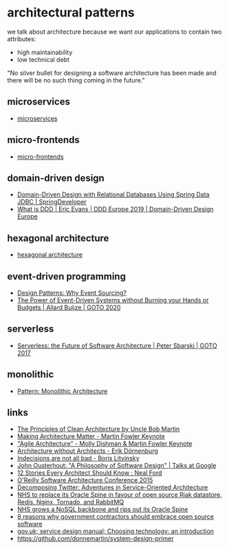 
# architectural patterns


we talk about architecture because we want our applications to contain two attributes:
* high maintainability
* low technical debt

"No silver bullet for designing a software architecture has been made and there will be no such thing coming in the future."


## microservices
* [microservices](microservices.md)


## micro-frontends
* [micro-frontends](micro-frontends.md)


## domain-driven design
* [Domain-Driven Design with Relational Databases Using Spring Data JDBC | SpringDeveloper](https://youtu.be/GOSW911Ox6s)
* [What is DDD | Eric Evans | DDD Europe 2019 | Domain-Driven Design Europe](https://www.youtube.com/watch?v=pMuiVlnGqjk)


## hexagonal architecture
* [hexagonal architecture](hexagonal-architecture.md)


## event-driven programming
* [Design Patterns: Why Event Sourcing?](https://youtu.be/rUDN40rdly8)
* [The Power of Event-Driven Systems without Burning your Hands or Budgets | Allard Buijze | GOTO 2020](https://www.youtube.com/watch?v=Fso2OyguRuQ)


## serverless
* [Serverless: the Future of Software Architecture | Peter Sbarski | GOTO 2017](https://youtu.be/LAWjdZYrUgI)


## monolithic
* [Pattern: Monolithic Architecture](http://microservices.io/patterns/monolithic.html)



## links

* [The Principles of Clean Architecture by Uncle Bob Martin](https://youtu.be/o_TH-Y78tt4)
* [Making Architecture Matter - Martin Fowler Keynote](https://youtu.be/DngAZyWMGR0​)
* ["Agile Architecture" - Molly Dishman & Martin Fowler Keynote](https://www.youtube.com/watch?v=DngAZyWMGR0)
* [Architecture without Architects - Erik Dörnenburg](https://www.youtube.com/watch?v=qVyt3qQ_7TA)
* [Indecisions are not all bad - Boris Litvinsky](https://youtu.be/NB0C6BpO0Pg)
* [John Ousterhout: "A Philosophy of Software Design" | Talks at Google](https://youtu.be/bmSAYlu0NcY)
* [12 Stories Every Architect Should Know : Neal Ford](https://vimeo.com/233966656)
* [O'Reilly Software Architecture Conference 2015](https://www.youtube.com/playlist?list=PL055Epbe6d5aFJdvWNtTeg_UEHZEHdInE)
* [Decomposing Twitter: Adventures in Service-Oriented Architecture](https://www.infoq.com/presentations/twitter-soa)
* [NHS to replace its Oracle Spine in favour of open source Riak datastore, Redis, Nginx, Tornado, and RabbitMQ](http://www.pricare.co.uk/NHS_to_replace_its_Oracle_Spine_in_favour_of_open_source_Riak_datastore_Redis_Nginx_Tornado_RabbitMQ)
* [NHS grows a NoSQL backbone and rips out its Oracle Spine](http://www.theregister.co.uk/2014/09/09/nhs_spin2_rips_out_oracle/)
* [8 reasons why government contractors should embrace open source software](https://www.fedscoop.com/government-contractors-open-source-ben-balter/)
* [gov.uk; service design manual; Choosing technology: an introduction](https://www.gov.uk/service-manual/technology/choosing-technology-an-introduction)
* https://github.com/donnemartin/system-design-primer
